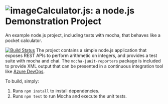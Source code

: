 ![image](https://github.com/SyedZeeshan12/calculator/assets/107954162/6a390870-3e4b-49ff-bdcd-8a35299e1574)Calculator.js: a node.js Demonstration Project
==============================================
An example node.js project, including tests with mocha, that behaves like
a pocket calculator.

[![Build Status](https://dev.azure.com/ZeeshanAijaz/Integrating%20External%20Source%20Control%20with%20Azure%20Pipelines/_apis/build/status%2FSyedZeeshan12.calculator?branchName=master)](https://dev.azure.com/ZeeshanAijaz/Integrating%20External%20Source%20Control%20with%20Azure%20Pipelines/_build/latest?definitionId=1&branchName=master)
The project contains a simple node.js application that exposes REST APIs
to perform arithmetic on integers, and provides a test suite with mocha
and chai.  The `mocha-junit-reporters` package is included to provide XML
output that can be presented in a continuous integration tool like
[Azure DevOps](https://azure.com/devops).

To build, simply:

1. Runs `npm install` to install dependencies.
2. Runs `npm test` to run Mocha and execute the unit tests.

